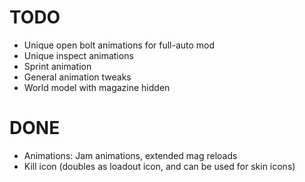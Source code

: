 # TODO
- Unique open bolt animations for full-auto mod
- Unique inspect animations
- Sprint animation
- General animation tweaks
- World model with magazine hidden

# DONE
- Animations: Jam animations, extended mag reloads
- Kill icon (doubles as loadout icon, and can be used for skin icons)